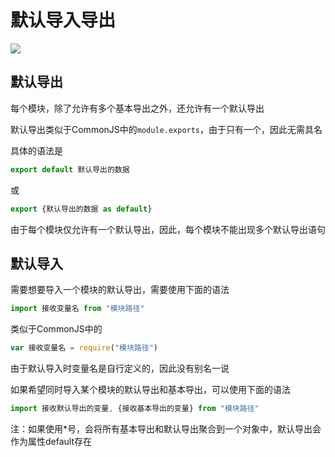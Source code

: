 # 默认导入导出

![](https://qwq9527.gitee.io/resource/imgs/2019-12-03-17-00-44.png)

## 默认导出

每个模块，除了允许有多个基本导出之外，还允许有一个默认导出

默认导出类似于CommonJS中的```module.exports```，由于只有一个，因此无需具名

具体的语法是

```js
export default 默认导出的数据
```

或

```js
export {默认导出的数据 as default}
```

由于每个模块仅允许有一个默认导出，因此，每个模块不能出现多个默认导出语句

## 默认导入

需要想要导入一个模块的默认导出，需要使用下面的语法

```js
import 接收变量名 from "模块路径"
```

类似于CommonJS中的
```js
var 接收变量名 = require("模块路径")
```

由于默认导入时变量名是自行定义的，因此没有别名一说

如果希望同时导入某个模块的默认导出和基本导出，可以使用下面的语法

```js
import 接收默认导出的变量, {接收基本导出的变量} from "模块路径"
```

注：如果使用*号，会将所有基本导出和默认导出聚合到一个对象中，默认导出会作为属性default存在